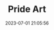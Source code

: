 ---
title: "Pride Art"
date: 2023-07-01 21:05:56
slug: 2023-pride-art-berlin
draft: false
location: "THE KNAST®, Berlin"
locationLink: "https://maps.app.goo.gl/HpQqUckeuHsgGMFj8"
eventDate: 2023-07-06 19:00:00
afisha: "2023-pride-art-berlin-afisha.jpg"
tags: ["exhibition", "group exhibition"]
---